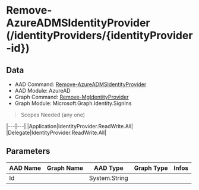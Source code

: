 # Remove-AzureADMSIdentityProvider (/identityProviders/{identityProvider-id})

## Data

+ AAD Command: [Remove-AzureADMSIdentityProvider](https://docs.microsoft.com/en-us/powershell/module/AzureAD/Remove-AzureADMSIdentityProvider)
+ AAD Module: AzureAD
+ Graph Command: [Remove-MgIdentityProvider](https://docs.microsoft.com/en-us/powershell/module/Microsoft.Graph.Identity.SignIns/Remove-MgIdentityProvider)
+ Graph Module: Microsoft.Graph.Identity.SignIns

> Scopes Needed (any one)

|---|---|
|Application|IdentityProvider.ReadWrite.All|
|Delegate|IdentityProvider.ReadWrite.All|

## Parameters

|AAD Name|Graph Name|AAD Type|Graph Type|Infos|
|---|---|---|---|---|
|Id||System.String|||

